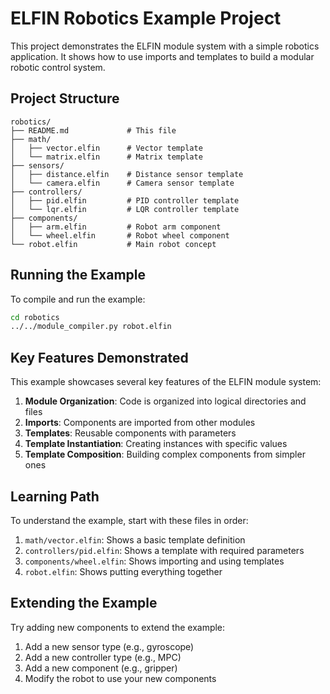 # ELFIN Robotics Example Project

This project demonstrates the ELFIN module system with a simple robotics application. It shows how to use imports and templates to build a modular robotic control system.

## Project Structure

```
robotics/
├── README.md             # This file
├── math/
│   ├── vector.elfin      # Vector template
│   └── matrix.elfin      # Matrix template
├── sensors/
│   ├── distance.elfin    # Distance sensor template
│   └── camera.elfin      # Camera sensor template
├── controllers/
│   ├── pid.elfin         # PID controller template
│   └── lqr.elfin         # LQR controller template
├── components/
│   ├── arm.elfin         # Robot arm component
│   └── wheel.elfin       # Robot wheel component
└── robot.elfin           # Main robot concept
```

## Running the Example

To compile and run the example:

```bash
cd robotics
../../module_compiler.py robot.elfin
```

## Key Features Demonstrated

This example showcases several key features of the ELFIN module system:

1. **Module Organization**: Code is organized into logical directories and files
2. **Imports**: Components are imported from other modules
3. **Templates**: Reusable components with parameters
4. **Template Instantiation**: Creating instances with specific values
5. **Template Composition**: Building complex components from simpler ones

## Learning Path

To understand the example, start with these files in order:

1. `math/vector.elfin`: Shows a basic template definition
2. `controllers/pid.elfin`: Shows a template with required parameters
3. `components/wheel.elfin`: Shows importing and using templates
4. `robot.elfin`: Shows putting everything together

## Extending the Example

Try adding new components to extend the example:

1. Add a new sensor type (e.g., gyroscope)
2. Add a new controller type (e.g., MPC)
3. Add a new component (e.g., gripper)
4. Modify the robot to use your new components
